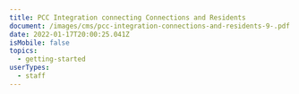 ```yaml
---
title: PCC Integration connecting Connections and Residents
document: /images/cms/pcc-integration-connections-and-residents-9-.pdf
date: 2022-01-17T20:00:25.041Z
isMobile: false
topics:
  - getting-started
userTypes:
  - staff
---
```

